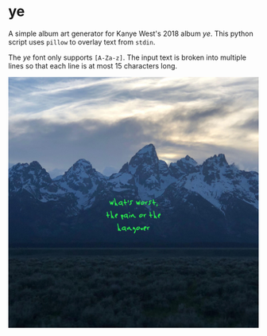 # ye

A simple album art generator for Kanye West's 2018 album *ye*. 
This python script uses `pillow` to overlay text from `stdin`.

The *ye* font only supports `[A-Za-z]`. The input text is broken 
into multiple lines so that each line is at most 15 characters long.

![img](sample/sample-01.jpg)

